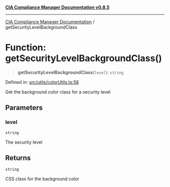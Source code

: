 [**CIA Compliance Manager Documentation v0.8.5**](../README.md)

***

[CIA Compliance Manager Documentation](../globals.md) / getSecurityLevelBackgroundClass

# Function: getSecurityLevelBackgroundClass()

> **getSecurityLevelBackgroundClass**(`level`): `string`

Defined in: [src/utils/colorUtils.ts:56](https://github.com/Hack23/cia-compliance-manager/blob/eca22610f41e5f6b6c0cece88769b1ffbe9db4bd/src/utils/colorUtils.ts#L56)

Get the background color class for a security level

## Parameters

### level

`string`

The security level

## Returns

`string`

CSS class for the background color
